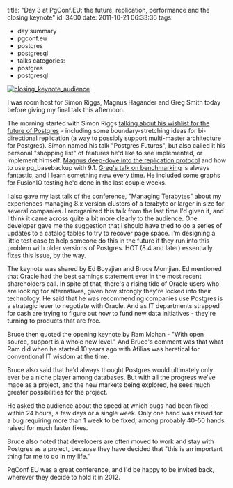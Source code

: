 title: "Day 3 at PgConf.EU: the future, replication, performance and the closing keynote"
id: 3400
date: 2011-10-21 06:33:36
tags: 
- day summary
- pgconf.eu
- postgres
- postgresql
- talks
categories: 
- postgres
- postgresql

[![](http://www.chesnok.com/daily/wp-content/uploads/2011/10/closing_keynote_audience-300x225.jpg "closing_keynote_audience")](http://twitpic.com/73jjap "Audience in closing keynote at #pgconfeu   on Twitpic")

I was room host for Simon Riggs, Magnus Hagander and Greg Smith today before giving my final talk this afternoon. 

The morning started with Simon Riggs [talking about his wishlist for the future of Postgres](http://www.postgresql.eu/events/schedule/pgconfeu2011/session/199-postgresql-roadmap/) - including some boundary-stretching ideas for bi-directional replication (a way to possibly support multi-master architecture for Postgres). Simon named his talk "Postgres Futures", but also called it his personal "shopping list" of features he'd like to see implemented, or implement himself. [Magnus deep-dove into the replication protocol](http://www.postgresql.eu/events/schedule/pgconfeu2011/session/147-the-postgresql-replication-protocol-tools-and-opportunities/) and how to use pg_basebackup with 9.1\. [Greg's talk on benchmarking](http://www.postgresql.eu/events/schedule/pgconfeu2011/session/157-bottom-up-database-benchmarking/) is always fantastic, and I learn something new every time. He included some graphs for FusionIO testing he'd done in the last couple weeks. 

I also gave my last talk of the conference, "[Managing Terabytes](http://www.slideshare.net/selenamarie/managing-terabytes)" about my experiences managing 8.x version clusters of a terabyte or larger in size for several companies. I reorganized this talk from the last time I'd given it, and I think it came across quite a bit more clearly to the audience. One developer gave me the suggestion that I should have tried to do a series of updates to a catalog tables to try to recover page space. I'm designing a little test case to help someone do this in the future if they run into this problem with older versions of Postgres. HOT (8.4 and later) essentially fixes this issue, by the way.

The keynote was shared by Ed Boyajian and Bruce Momjian. Ed mentioned that Oracle had the best earnings statement ever in the most recent shareholders call. In spite of that, there's a rising tide of Oracle users who are looking for alternatives, given how strongly they're locked into their technology. He said that he was recommending companies use Postgres is a strategic lever to negotiate with Oracle. And as IT departments strapped for cash are trying to figure out how to fund new data initiatives - they're turning to products that are free.

Bruce then quoted the opening keynote by Ram Mohan - "With open source, support is a whole new level." And Bruce's comment was that what Ram did when he started 10 years ago with Afilias was heretical for conventional IT wisdom at the time. 

Bruce also said that he'd always thought Postgres would ultimately only ever be a niche player among databases. But with all the progress we've made as a project, and the new markets being explored, he sees much greater possibilities for the project.

He asked the audience about the speed at which bugs had been fixed - within 24 hours, a few days or a single week. Only one hand was raised for a bug requiring more than 1 week to be fixed, among probably 40-50 hands raised for much faster fixes.

Bruce also noted that developers are often moved to work and stay with Postgres as a project, because they have decided that "this is an important thing for me to do in my life."

PgConf EU was a great conference, and I'd be happy to be invited back, wherever they decide to hold it in 2012.
